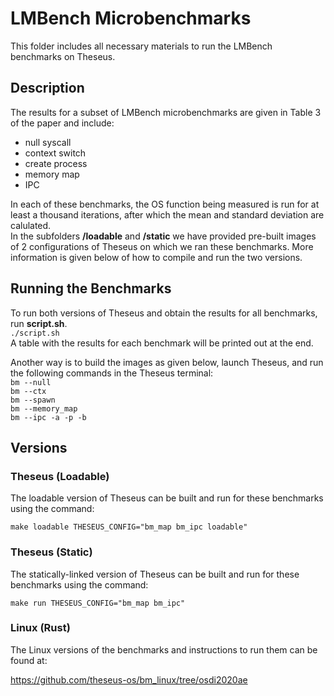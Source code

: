 # LMBench Microbenchmarks
This folder includes all necessary materials to run the LMBench benchmarks on Theseus.
## Description
The results for a subset of LMBench microbenchmarks are given in Table 3 of the paper and include:
- null syscall
- context switch
- create process
- memory map
- IPC

In each of these benchmarks, the OS function being measured is run for at least a thousand iterations, after which the mean and standard deviation are calulated.  
In the subfolders **/loadable** and **/static** we have provided pre-built images of 2 configurations of Theseus on which we ran these benchmarks. More information is given below of how to compile and run the two versions.

## Running the Benchmarks
To run both versions of Theseus and obtain the results for all benchmarks, run **script.sh**.      
`./script.sh`     
A table with the results for each benchmark will be printed out at the end.

Another way is to build the images as given below, launch Theseus, and run the following commands in the Theseus terminal:  
`bm --null`  
`bm --ctx`  
`bm --spawn`  
`bm --memory_map`  
`bm --ipc -a -p -b`  

## Versions
### Theseus (Loadable)
The loadable version of Theseus can be built and run for these benchmarks using the command:

`make loadable THESEUS_CONFIG="bm_map bm_ipc loadable"`

### Theseus (Static)
The statically-linked version of Theseus can be built and run for these benchmarks using the command:

`make run THESEUS_CONFIG="bm_map bm_ipc"`

### Linux (Rust)
The Linux versions of the benchmarks and instructions to run them can be found at:

https://github.com/theseus-os/bm_linux/tree/osdi2020ae
